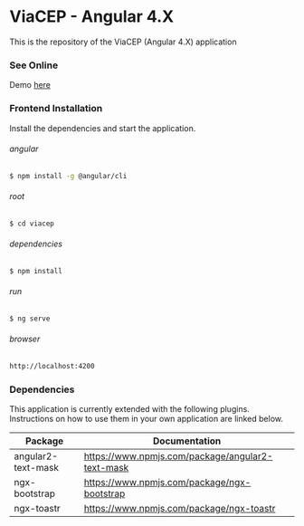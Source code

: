 # ViaCEP - Angular 4.X

This is the repository of the ViaCEP (Angular 4.X) application

### See Online
Demo [here](http://insidecode.com.br/viacep/)

### Frontend Installation

Install the dependencies and start the application.

###### angular
```sh
$ npm install -g @angular/cli
```

###### root
```sh
$ cd viacep
```

###### dependencies
```sh
$ npm install
```

###### run
```sh
$ ng serve
```

###### browser
```sh
http://localhost:4200
```

### Dependencies

This application is currently extended with the following plugins. Instructions on how to use them in your own application are linked below.

| Package | Documentation |
| ------ | ------ |
| angular2-text-mask | https://www.npmjs.com/package/angular2-text-mask |
| ngx-bootstrap | https://www.npmjs.com/package/ngx-bootstrap |
| ngx-toastr | https://www.npmjs.com/package/ngx-toastr |
